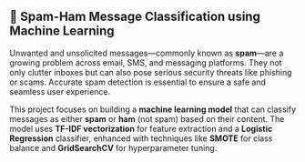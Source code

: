 ## 📧 Spam-Ham Message Classification using Machine Learning

Unwanted and unsolicited messages—commonly known as **spam**—are a growing problem across email, SMS, and messaging platforms. They not only clutter inboxes but can also pose serious security threats like phishing or scams. Accurate spam detection is essential to ensure a safe and seamless user experience.

This project focuses on building a **machine learning model** that can classify messages as either **spam** or **ham** (not spam) based on their content. The model uses **TF-IDF vectorization** for feature extraction and a **Logistic Regression** classifier, enhanced with techniques like **SMOTE** for class balance and **GridSearchCV** for hyperparameter tuning.

